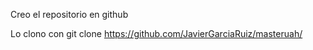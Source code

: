 Creo el repositorio en github

Lo clono con git clone https://github.com/JavierGarciaRuiz/masteruah/

